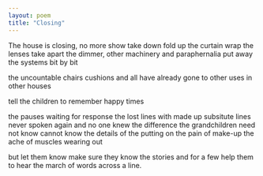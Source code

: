 ```yaml
---
layout: poem
title: "Closing"
---
```


The house is closing,
no more show
take down fold up the curtain
wrap the lenses
take apart the dimmer,
other machinery
and paraphernalia
put away the systems
bit by bit

the uncountable chairs
cushions and all
have already gone
to other uses
in other houses

tell the children
to remember happy times

the pauses waiting for response
the lost lines with made up
subsitute lines never spoken again
and no one knew the difference
the grandchildren need not know
cannot know the details
of the putting on
the pain of make-up
the ache of muscles wearing out

but let them know
make sure they know the stories
and for a few
help them to hear
the march of words
across a line.
